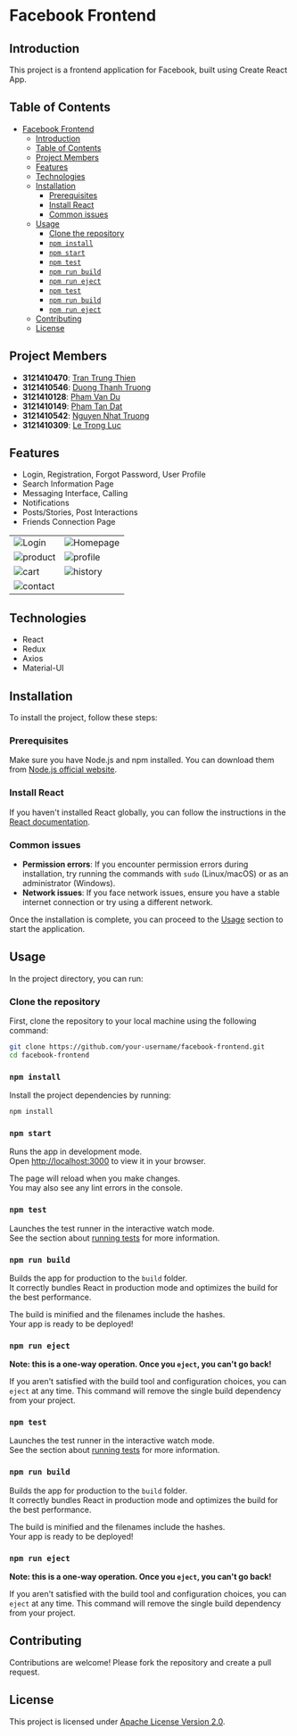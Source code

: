 # Facebook Frontend

## Introduction

This project is a frontend application for Facebook, built using Create React App.


## Table of Contents

- [Facebook Frontend](#facebook-frontend)
  - [Introduction](#introduction)
  - [Table of Contents](#table-of-contents)
  - [Project Members](#project-members)
  - [Features](#features)
  - [Technologies](#technologies)
  - [Installation](#installation)
    - [Prerequisites](#prerequisites)
    - [Install React](#install-react)
    - [Common issues](#common-issues)
  - [Usage](#usage)
    - [Clone the repository](#clone-the-repository)
    - [`npm install`](#npm-install)
    - [`npm start`](#npm-start)
    - [`npm test`](#npm-test)
    - [`npm run build`](#npm-run-build)
    - [`npm run eject`](#npm-run-eject)
    - [`npm test`](#npm-test-1)
    - [`npm run build`](#npm-run-build-1)
    - [`npm run eject`](#npm-run-eject-1)
  - [Contributing](#contributing)
  - [License](#license)

## Project Members
- **3121410470**: [Tran Trung Thien](https://github.com/thientranreal)
- **3121410546**: [Duong Thanh Truong](https://github.com/BT2701)
- **3121410128**: [Pham Van Du](https://github.com/vandu178)
- **3121410149**: [Pham Tan Dat](https://github.com/phamtandat655)
- **3121410542**: [Nguyen Nhat Truong](https://github.com/nhattruong16062003)
- **3121410309**: [Le Trong Luc](https://github.com/luccute)

## Features
- Login, Registration, Forgot Password, User Profile
- Search Information Page
- Messaging Interface, Calling
- Notifications
- Posts/Stories, Post Interactions
- Friends Connection Page
  
<table width:100>
        <tr>
            <td><img src="img_readme/Login.gif" alt="Login"></td>
            <td><img src="img_readme/Homepage.gif" alt="Homepage"></td>
        </tr>
        <tr>
            <td><img src="img_readme/product.gif" alt="product"></td>
            <td><img src="img_readme/profile.gif" alt="profile"></td>
        </tr>
        <tr>
            <td><img src="img_readme/cart.gif" alt="cart"></td>
            <td><img src="img_readme/history.gif" alt="history"></td>
        </tr>
        <tr>
            <td><img src="img_readme/contact.gif" alt="contact"></td>
            <td></td>
        </tr>
</table>

## Technologies

- React
- Redux
- Axios
- Material-UI

## Installation

To install the project, follow these steps:

### Prerequisites

Make sure you have Node.js and npm installed. You can download them from [Node.js official website](https://nodejs.org/).



### Install React

If you haven't installed React globally, you can follow the instructions in the [React documentation](https://reactjs.org/docs/getting-started.html).

### Common issues

- **Permission errors**: If you encounter permission errors during installation, try running the commands with `sudo` (Linux/macOS) or as an administrator (Windows).
- **Network issues**: If you face network issues, ensure you have a stable internet connection or try using a different network.

Once the installation is complete, you can proceed to the [Usage](#usage) section to start the application.

## Usage

In the project directory, you can run:

### Clone the repository

First, clone the repository to your local machine using the following command:

```bash
git clone https://github.com/your-username/facebook-frontend.git
cd facebook-frontend
```

### `npm install`

Install the project dependencies by running:

```bash
npm install
```

### `npm start`

Runs the app in development mode.\
Open [http://localhost:3000](http://localhost:3000) to view it in your browser.

The page will reload when you make changes.\
You may also see any lint errors in the console.

### `npm test`

Launches the test runner in the interactive watch mode.\
See the section about [running tests](https://facebook.github.io/create-react-app/docs/running-tests) for more information.

### `npm run build`

Builds the app for production to the `build` folder.\
It correctly bundles React in production mode and optimizes the build for the best performance.

The build is minified and the filenames include the hashes.\
Your app is ready to be deployed!

### `npm run eject`

**Note: this is a one-way operation. Once you `eject`, you can't go back!**

If you aren't satisfied with the build tool and configuration choices, you can `eject` at any time. This command will remove the single build dependency from your project.

### `npm test`

Launches the test runner in the interactive watch mode.\
See the section about [running tests](https://facebook.github.io/create-react-app/docs/running-tests) for more information.

### `npm run build`

Builds the app for production to the `build` folder.\
It correctly bundles React in production mode and optimizes the build for the best performance.

The build is minified and the filenames include the hashes.\
Your app is ready to be deployed!

### `npm run eject`

**Note: this is a one-way operation. Once you `eject`, you can't go back!**

If you aren't satisfied with the build tool and configuration choices, you can `eject` at any time. This command will remove the single build dependency from your project.


## Contributing

Contributions are welcome! Please fork the repository and create a pull request.

## License

This project is licensed under [Apache License Version 2.0](LICENSE).
